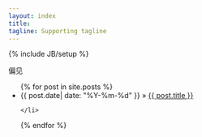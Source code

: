 ```yaml
---
layout: index
title:  
tagline: Supporting tagline
---
```

{% include JB/setup %}




偏见


    

<ul class="posts">
  {% for post in site.posts %}
    <li>
    <span>{{ post.date| date: "%Y-%m-%d" }}</span> &raquo; <a href="{{ BASE_PATH }}{{ post.url }}">{{ post.title }}</a>

    </li>
    
  {% endfor %}
</ul>



